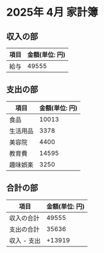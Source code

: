 # 2025年 4月 家計簿

## 収入の部
|項目|金額(単位: 円)|
|--|--|
|給与|49555|

## 支出の部
|項目|金額(単位: 円)|
|--|--|
|食品|10013|
|生活用品|3378|
|美容院|4400|
|教育費|14595|
|趣味娯楽|3250|

## 合計の部
|項目|金額(単位: 円)|
|--|--|
|収入の合計|49555|
|支出の合計|35636|
|収入 - 支出|+13919|
